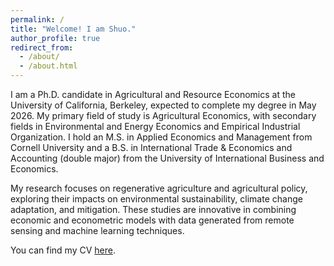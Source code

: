 ```yaml
---
permalink: /
title: "Welcome! I am Shuo."
author_profile: true
redirect_from: 
  - /about/
  - /about.html
---
```


I am a Ph.D. candidate in Agricultural and Resource Economics at the University of California, Berkeley, expected to complete my degree in May 2026. My primary field of study is Agricultural Economics, with secondary fields in Environmental and Energy Economics and Empirical Industrial Organization. I hold an M.S. in Applied Economics and Management from Cornell University and a B.S. in International Trade & Economics and Accounting (double major) from the University of International Business and Economics.

My research focuses on regenerative agriculture and agricultural policy, exploring their impacts on environmental sustainability, climate change adaptation, and mitigation. These studies are innovative in combining economic and econometric models with data generated from remote sensing and machine learning techniques.

You can find my CV [here](https://github.com/shuoy528/shuoyu/raw/master/files/CV_ShuoYu.pdf).
